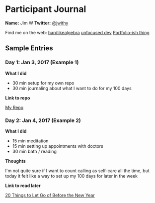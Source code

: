 # Participant Journal

**Name:** Jim W
**Twitter:** [@jwithy](https://twitter.com/jwithy)

Find me on the web:
[hardlikealgebra](http://hardlikealgebra.com)
[unfocused dev](http://unfocused.tech)
[Portfolio-ish thing](http://jimwithington.com)

## Sample Entries

### Day 1: Jan 3, 2017 (Example 1)

**What I did**

- 30 min setup for my own repo
- 30 min journaling about what I want to do for my 100 days

**Link to repo**

[My Repo](https://github.com/jwithington/100-days-of-healthing)

### Day 2: Jan 4, 2017 (Example 2)

**What I did**

- 15 min meditation
- 15 min setting up appointments with doctors
- 30 min bath / reading

**Thoughts**

I'm not quite sure if I want to count calling as self-care all the time, but today it felt like a way to set up my 100 days for later in the week

**Link to read later**

[20 Things to Let Go of Before the New Year](https://www.instapaper.com/read/837334091)
